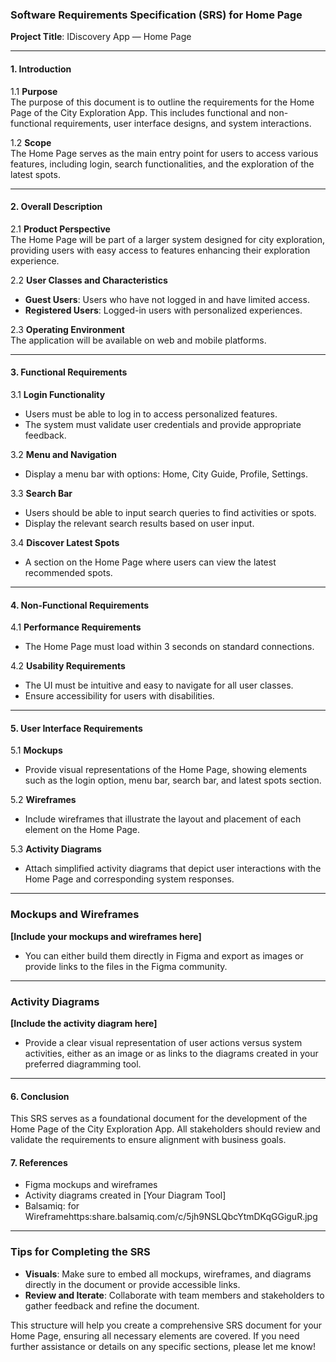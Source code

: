 

### Software Requirements Specification (SRS) for Home Page

**Project Title**: IDiscovery App — Home Page

---

#### 1. Introduction

1.1 **Purpose**  
The purpose of this document is to outline the requirements for the Home Page of the City Exploration App. This includes functional and non-functional requirements, user interface designs, and system interactions.

1.2 **Scope**  
The Home Page serves as the main entry point for users to access various features, including login, search functionalities, and the exploration of the latest spots.

---

#### 2. Overall Description

2.1 **Product Perspective**  
The Home Page will be part of a larger system designed for city exploration, providing users with easy access to features enhancing their exploration experience.

2.2 **User Classes and Characteristics**  
- **Guest Users**: Users who have not logged in and have limited access.
- **Registered Users**: Logged-in users with personalized experiences.

2.3 **Operating Environment**  
The application will be available on web and mobile platforms.

---

#### 3. Functional Requirements

3.1 **Login Functionality**  
- Users must be able to log in to access personalized features.
- The system must validate user credentials and provide appropriate feedback.

3.2 **Menu and Navigation**  
- Display a menu bar with options: Home, City Guide, Profile, Settings.

3.3 **Search Bar**  
- Users should be able to input search queries to find activities or spots.
- Display the relevant search results based on user input.

3.4 **Discover Latest Spots**  
- A section on the Home Page where users can view the latest recommended spots.

---

#### 4. Non-Functional Requirements

4.1 **Performance Requirements**  
- The Home Page must load within 3 seconds on standard connections.

4.2 **Usability Requirements**  
- The UI must be intuitive and easy to navigate for all user classes.
- Ensure accessibility for users with disabilities.

---

#### 5. User Interface Requirements

5.1 **Mockups**  
- Provide visual representations of the Home Page, showing elements such as the login option, menu bar, search bar, and latest spots section.

5.2 **Wireframes**  
- Include wireframes that illustrate the layout and placement of each element on the Home Page.

5.3 **Activity Diagrams**  
- Attach simplified activity diagrams that depict user interactions with the Home Page and corresponding system responses.

---

### Mockups and Wireframes
**[Include your mockups and wireframes here]**
- You can either build them directly in Figma and export as images or provide links to the files in the Figma community.
  
---

### Activity Diagrams
**[Include the activity diagram here]**
- Provide a clear visual representation of user actions versus system activities, either as an image or as links to the diagrams created in your preferred diagramming tool.

---

#### 6. Conclusion
This SRS serves as a foundational document for the development of the Home Page of the City Exploration App. All stakeholders should review and validate the requirements to ensure alignment with business goals.

#### 7. References
- Figma mockups and wireframes
- Activity diagrams created in [Your Diagram Tool]
- Balsamiq: for Wireframehttps:share.balsamiq.com/c/5jh9NSLQbcYtmDKqGGiguR.jpg

---

### Tips for Completing the SRS
- **Visuals**: Make sure to embed all mockups, wireframes, and diagrams directly in the document or provide accessible links.
- **Review and Iterate**: Collaborate with team members and stakeholders to gather feedback and refine the document.

This structure will help you create a comprehensive SRS document for your Home Page, ensuring all necessary elements are covered. If you need further assistance or details on any specific sections, please let me know!
